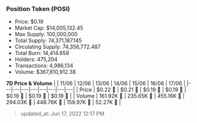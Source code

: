 
  ### Position Token (POSI)
  - Price: $0.19
  - Market Cap: $14,005,132.45
  - Max Supply: 100,000,000
  - Total Supply: 74,371,187.145
  - Circulating Supply: 74,356,772.487
  - Total Burn: 14,414.658
  - Holders: 475,204
  - Transactions: 4,986,134
  - Volume: $367,810,912.38

  **7D Price & Volume**
  | | 11&#x2F;06 | 12&#x2F;06 | 13&#x2F;06 | 14&#x2F;06 | 15&#x2F;06 | 16&#x2F;06 | 17&#x2F;06 |
  |---|---|---|---|---|---|---|---|
  | Price | $0.22 🔻 | $0.21 🔻 | $0.19 🔻 | $0.19 🔻 | $0.19 🚀 | $0.19 🔻 | $0.19 🚀 |
  | Volume | 161.92K 🔻 | 235.65K 🚀 | 455.16K 🚀 | 294.03K 🔻 | 448.76K 🚀 | 159.97K 🔻 | 52.27K 🔻 |

  > updated_at: Jun 17, 2022 12:17 PM
